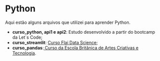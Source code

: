 # Python
Aqui estão alguns arquivos que utilizei para aprender Python.

- **curso_python, api1 e api2**: Estudo desenvolvido a partir do bootcamp da Let´s Code;
- **curso_streamlit**: <a href = 'https://www.youtube.com/watch?v=q--yL_EIukY'>Curso Flai Data Science</a>;
- **curso_pandas**:<a href = 'https://ebaconline.com.br/webinars/dados-dicas-2022-02-03?utm_campaign=discussion_783_dados-dicas-2022-02-03_email_reminder_triggered_1hour_2022-02&utm_source=email&utm_medium=email&token=eyJhbGciOiJIUzI1NiIsInR5cCI6IkpXVCJ9.eyJlbWFpbCI6InRoYWx5LmFsdmVzc2lsdmFAZ21haWwuY29tIiwic3ViIjoiNzY3YjNkMzMtMDI5Yy00NTRiLTllZjYtMTYyOTMwMTQwNzUzIiwiaWF0IjoxNjQ0MjU3NzExLCJleHAiOjE2NDY4NDk3MTF9.tWhMY0rFS-eNLS8F9avrFsMYUwoyhgylow-2-u1NhDo'> Curso da Escola Britânica de Artes Criativas e Tecnologia</a>.
